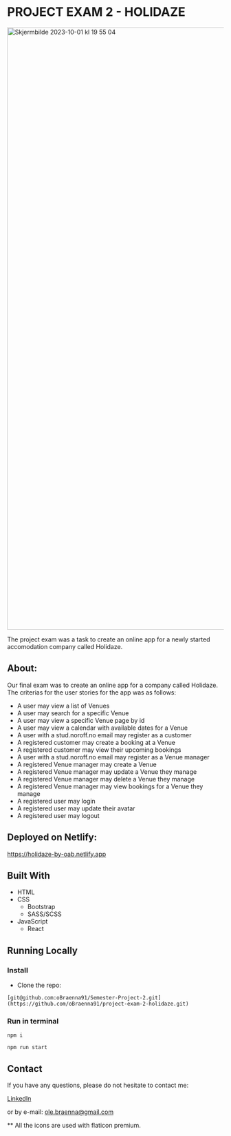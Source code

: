 # PROJECT EXAM 2 - HOLIDAZE

<img width="1397" alt="Skjermbilde 2023-10-01 kl  19 55 04" src="https://github.com/oBraenna91/project-exam-2-holidaze/assets/95278401/64e6f0ac-0598-4731-b9a6-e33fd1d46f4b">

The project exam was a task to create an online app for a newly started accomodation company called Holidaze.

## About:

Our final exam was to create an online app for a company called Holidaze. The criterias for the user stories for the app was as follows:

- A user may view a list of Venues
- A user may search for a specific Venue
- A user may view a specific Venue page by id
- A user may view a calendar with available dates for a Venue
- A user with a stud.noroff.no email may register as a customer
- A registered customer may create a booking at a Venue
- A registered customer may view their upcoming bookings
- A user with a stud.noroff.no email may register as a Venue manager
- A registered Venue manager may create a Venue
- A registered Venue manager may update a Venue they manage
- A registered Venue manager may delete a Venue they manage
- A registered Venue manager may view bookings for a Venue they manage
- A registered user may login
- A registered user may update their avatar
- A registered user may logout


## Deployed on Netlify:

https://holidaze-by-oab.netlify.app

## Built With
* HTML
* CSS
  - Bootstrap
  - SASS/SCSS
* JavaScript
  - React

## Running Locally

### Install

- Clone the repo:

```
[git@github.com:oBraenna91/Semester-Project-2.git](https://github.com/oBraenna91/project-exam-2-holidaze.git)
```

### Run in terminal

```
npm i
```
```
npm run start
```

## Contact

If you have any questions, please do not hesitate to contact me:

[LinkedIn](https://www.linkedin.com/in/ole-aleksander-br%C3%A6nna-210666252/)

or by e-mail: ole.braenna@gmail.com

** All the icons are used with flaticon premium.
